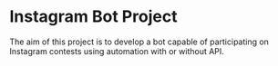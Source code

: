 # Instagram Bot Project

The aim of this project is to develop a bot capable of participating on Instagram contests using automation with or without API.
